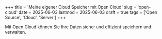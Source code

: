 +++
title = 'Meine eigener Cloud Speicher mit Open Cloud'
slug = 'open-cloud'
date = 2025-06-03
lastmod = 2025-06-03
draft = true
tags = ['Open Source', 'Cloud', 'Server']
+++

Mit Open Cloud können Sie Ihre Daten sicher und effizient speichern und verwalten.

